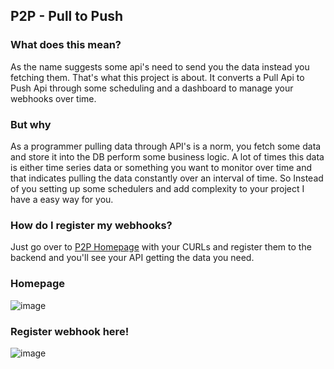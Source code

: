 ## P2P - Pull to Push
### What does this mean?
As the name suggests some api's need to send you the data instead you fetching them. That's what this project is about.
It converts a Pull Api to Push Api through some scheduling and a dashboard to manage your webhooks over time.


### But why
As a programmer pulling data through API's is a norm, you fetch some data and store it into the DB perform some business logic.
A lot of times this data is either time series data or something you want to monitor over time and that indicates pulling the data
constantly over an interval of time. 
So Instead of you setting up some schedulers and add complexity to your project I have a easy way for you.




### How do I register my webhooks?
Just go over to [P2P Homepage](https://p2p.ashweenmankash.in) with your CURLs and register them to the backend and you'll see your API getting the data you need.



### Homepage
![image](https://github.com/AshweenMankash/p2p-frontend/assets/31916040/db5038c4-d5b1-4c2e-b732-2f980e9cd425)


### Register webhook here! 
![image](https://github.com/AshweenMankash/p2p-frontend/assets/31916040/ddb68550-e166-4ec7-892e-b6c26515e6df)
